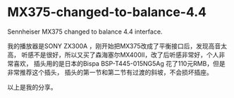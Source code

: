 # MX375-changed-to-balance-4.4

Sennheiser MX375 changed to balance 4.4 interface.

我的播放器是SONY ZX300A ，刚开始把MX375改成了平衡接口后，发现高音太高，
听感不是很好，所以又买了森海塞尔MX400II，改了后听感非常好，个人非常喜欢，
插头用的是日本的Bispa BSP-T445-015NG5Ag 花了110元RMB，但是非常推荐这个插头，
插头的第一节和第二节有过渡的斜坡，不会损坏插座。

以上是我的分享。
